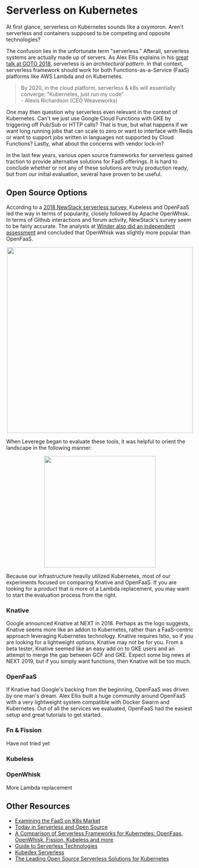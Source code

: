 # Serverless on Kubernetes
At first glance, serverless on Kubernetes sounds like a oxymoron. Aren't serverless and containers supposed to be competing and opposite technologies? 

The confusion lies in the unfortunate term "serverless." Afterall, serverless systems are actually made up of servers. As Alex Ellis explains in his [great talk at GOTO 2018](https://www.youtube.com/watch?v=yOpYYYRuDQ0), serverless is an *architectural pattern*. In that context, serverless framework should work for both Functions-as-a-Service (FaaS) platforms like AWS Lambda and on Kubernetes. 

> By 2020, in the cloud platform, serverless & k8s will essentially converge: "Kubernetes, just run my code" <br>
> \- Alexis Richardson (CEO Weaveworks)

One may then question why serverless even relevant in the context of Kubernetes. Can't we just use Google Cloud Functions with GKE by triggering off Pub/Sub or HTTP calls? That is true, but what happens if we want long running jobs that can scale to zero or want to interface with Redis or want to support jobs written in languages not supported by Cloud Functions? Lastly, what about the concerns with vendor lock-in? 

In the last few years, various open source frameworks for serverless gained traction to provide alternative solutions for FaaS offerings. It is hard to conclude whether or not any of these solutions are truly production ready, but from our initial evaluation, several have proven to be useful. 

## Open Source Options
According to a [2018 NewStack serverless survey](https://thenewstack.io/guide-to-serverless-technologies-free-ebook-on-the-new-stack/), Kubeless and OpenFaaS led the way in terms of popularity, closely followed by Apache OpenWhisk. In terms of Github interactions and forum activity, NewStack's survey seem to be fairly accurate. The analysts at [Winder also did an independent assessment](https://winderresearch.com/a-comparison-of-serverless-frameworks-for-kubernetes-openfaas-openwhisk-fission-kubeless-and-more/) and concluded that OpenWhisk was slightly more popular than OpenFaaS. 

<p align="center"> 
  <img src="https://github.com/Leverege/kubernetes-book/blob/v1.1/images/Draft/serverless-survey.png" height="500">
</p>

When Leverege began to evaluate these tools, it was helpful to orient the landscape in the following manner: 

<p align="center"> 
  <img src="https://github.com/Leverege/kubernetes-book/blob/v1.1/images/Draft/serverless-comparison.jpg" height="300">
</p>

Because our infrastructure heavily utilized Kubernetes, most of our experiments focused on comparing Knative and OpenFaaS. If you are looking for a product that is more of a Lambda replacement, you may want to start the evaluation process from the right. 

### Knative
Google announced Knative at NEXT in 2018. Perhaps as the logo suggests, Knative seems more like an addon to Kubernetes, rather than a FaaS-centric approach leveraging Kubernetes technology. Knative requires Istio, so if you are looking for a lightweight options, Knative may not be for you. From a beta tester, Knative seemed like an easy add on to GKE users and an attempt to merge the gap between GCF and GKE. Expect some big news at NEXT 2019, but if you simply want functions, then Knative will be too much. 

### OpenFaaS
If Knative had Google's backing from the beginning, OpenFaaS was driven by one man's dream. Alex Ellis built a huge community around OpenFaaS with a very lightweight system compatible with Docker Swarm and Kubernetes. Out of all the services we evaluated, OpenFaaS had the easiest setup and great tutorials to get started. 

### Fn & Fission
Have not tried yet

### Kubeless

### OpenWhisk 
More Lambda replacement 


## Other Resources
- [Examining the FaaS on K8s Market](https://blogs.cisco.com/cloud/examining-the-faas-on-k8s-market)
- [Today in Serverless and Open Source](https://hackernoon.com/serverless-and-open-source-where-do-we-stand-today-dff8aec67026)
- [A Comparison of Serverless Frameworks for Kubernetes: OpenFaas, OpenWhisk, Fission, Kubeless and more](https://winderresearch.com/a-comparison-of-serverless-frameworks-for-kubernetes-openfaas-openwhisk-fission-kubeless-and-more/)
- [Guide to Serverless Technologies](https://thenewstack.io/guide-to-serverless-technologies-free-ebook-on-the-new-stack/)
- [Kubedex Serverless](https://kubedex.com/serverless/)
- [The Leading Open Source Serverless Solutions for Kubernetes](https://gravitational.com/blog/serverless-on-kubernetes/)
